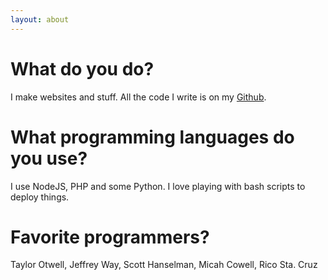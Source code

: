 ```yaml
---
layout: about
---
```


# What do you do?
I make websites and stuff. All the code I write is on my [Github](https://github.com/jpalala).

# What programming languages do you use?
I use NodeJS, PHP and some Python. I love playing with bash scripts to deploy things.

# Favorite programmers?
Taylor Otwell, Jeffrey Way, Scott Hanselman, Micah Cowell, Rico Sta. Cruz
